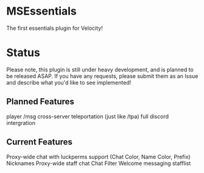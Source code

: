 # MSEssentials
The first essentials plugin for Velocity!

# Status
Please note, this plugin is still under heavy development, and is planned to be released ASAP.
If you have any requests, please submit them as an Issue and describe what you'd like to see implemented!

## Planned Features
player /msg
cross-server teleportation (just like /tpa)
full discord intergration

## Current Features
Proxy-wide chat with luckperms support (Chat Color, Name Color, Prefix)
Nicknames
Proxy-wide staff chat
Chat Filter
Welcome messaging
stafflist
